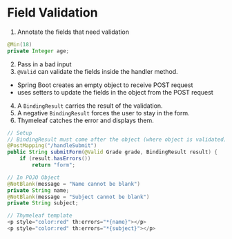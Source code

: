 # Field Validation

1. Annotate the fields that need validation

```java
@Min(18)
private Integer age;
```

2. Pass in a bad input
3. `@Valid` can validate the fields inside the handler method.

- Spring Boot creates an empty object to receive POST request
- uses setters to update the fields in the object from the POST request

4. A `BindingResult` carries the result of the validation.
5. A negative `BindingResult` forces the user to stay in the form.
6. Thymeleaf catches the error and displays them.

```java
// Setup
// BindingResult must come after the object (where object is validated)
@PostMapping("/handleSubmit")
public String submitForm(@Valid Grade grade, BindingResult result) {
    if (result.hasErrors())
        return "form";

// In POJO Object
@NotBlank(message = "Name cannot be blank")
private String name;
@NotBlank(message = "Subject cannot be blank")
private String subject;

// Thymeleaf template
<p style="color:red" th:errors="*{name}"></p>
<p style="color:red" th:errors="*{subject}"></p>
```
